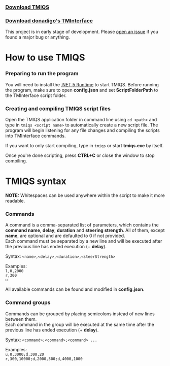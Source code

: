 ### [Download TMIQS](https://github.com/phob144/TMInterfaceQuickScript/releases)
### [Download donadigo's TMInterface](https://donadigo.github.io/tminterface)

This project is in early stage of development. Please [open an issue](https://github.com/phob144/TMInterfaceQuickScript/issues/new) if you found a major bug or anything.

# How to use TMIQS

### Preparing to run the program
You will need to install the [.NET 5 Runtime](https://dotnet.microsoft.com/download/dotnet/5.0) to start TMIQS. Before running the program, make sure to open **config.json** and set **ScriptFolderPath** to the TMInterface script folder.

### Creating and compiling TMIQS script files
Open the TMIQS application folder in command line using `cd <path>` and type in `tmiqs <script name>` to automatically create a new script file. The program will begin listening for any file changes and compiling the scripts into TMInterface commands.

If you want to only start compiling, type in `tmiqs` or start **tmiqs.exe** by itself.

Once you're done scripting, press **CTRL+C** or close the window to stop compiling.

# TMIQS syntax

**NOTE:** Whitespaces can be used anywhere within the script to make it more readable.

### Commands
A command is a comma-separated list of parameters, which contains the **command name**, **delay**, **duration** and **steering strength**. All of them, except **name**, are optional and are defaulted to 0 if not provided.  
Each command must be separated by a new line and will be executed after the previous line has ended execution (+ **delay**).

Syntax: `<name>,<delay>,<duration>,<steerStrength>`

Examples:  
`l,0,2000`  
`r,300`  
`u`

All available commands can be found and modified in **config.json**.

### Command groups
Commands can be grouped by placing semicolons instead of new lines between them.  
Each command in the group will be executed at the same time after the previous line has ended execution (+ **delay**).

Syntax: `<command>;<command>;<command> ...`

Examples:  
`u,0,3000;d,300,20`  
`r,300,10000;d,2000,500;d,4000,1000`
